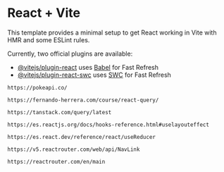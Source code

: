 # React + Vite

This template provides a minimal setup to get React working in Vite with HMR and some ESLint rules.

Currently, two official plugins are available:

- [@vitejs/plugin-react](https://github.com/vitejs/vite-plugin-react/blob/main/packages/plugin-react/README.md) uses [Babel](https://babeljs.io/) for Fast Refresh
- [@vitejs/plugin-react-swc](https://github.com/vitejs/vite-plugin-react-swc) uses [SWC](https://swc.rs/) for Fast Refresh

`https://pokeapi.co/`

`https://fernando-herrera.com/course/react-query/`

`https://tanstack.com/query/latest`

`https://es.reactjs.org/docs/hooks-reference.html#uselayouteffect`

`https://es.react.dev/reference/react/useReducer`

`https://v5.reactrouter.com/web/api/NavLink`

`https://reactrouter.com/en/main`